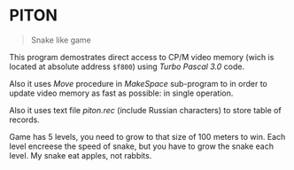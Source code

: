 # PITON

> Snake like game

This program demostrates direct access to CP/M video memory (wich is located at absolute address `$f800`) using *Turbo Pascal 3.0* code.

Also it uses *Move* procedure in *MakeSpace* sub-program to in order to update video memory as fast as possible: in single operation.

Also it uses text file *piton.rec* (include Russian characters) to store table of records.

Game has 5 levels, you need to grow to that size of 100 meters to win. Each level encreese the speed of snake, but you have to grow the snake each level. My snake eat apples, not rabbits.
